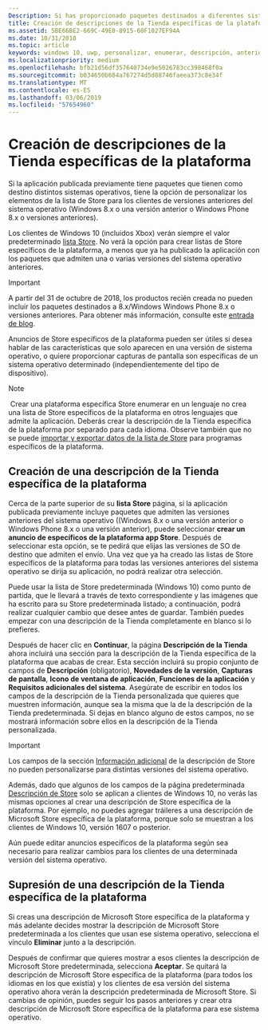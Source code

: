 ```yaml
---
Description: Si has proporcionado paquetes destinados a diferentes sistemas operativos, tienes la opción de personalizar partes de la descripción de la Tienda para cada sistema operativo de destino.
title: Creación de descripciones de la Tienda específicas de la plataforma
ms.assetid: 5BE66BE2-669C-49E0-8915-60F1027EF94A
ms.date: 10/31/2018
ms.topic: article
keywords: windows 10, uwp, personalizar, enumerar, descripción, anteriormente
ms.localizationpriority: medium
ms.openlocfilehash: bfb21d56df357640734e9e5026783cc398468f0a
ms.sourcegitcommit: b034650b684a767274d5d88746faeea373c8e34f
ms.translationtype: MT
ms.contentlocale: es-ES
ms.lasthandoff: 03/06/2019
ms.locfileid: "57654960"
---
```

# <a name="create-platform-specific-store-listings"></a>Creación de descripciones de la Tienda específicas de la plataforma


Si la aplicación publicada previamente tiene paquetes que tienen como destino distintos sistemas operativos, tiene la opción de personalizar los elementos de la lista de Store para los clientes de versiones anteriores del sistema operativo (Windows 8.x o una versión anterior o Windows Phone 8.x o versiones anteriores). 

Los clientes de Windows 10 (incluidos Xbox) verán siempre el valor predeterminado [lista Store](create-app-store-listings.md). No verá la opción para crear listas de Store específicos de la plataforma, a menos que ya ha publicado la aplicación con los paquetes que admiten una o varias versiones del sistema operativo anteriores. 

> [!IMPORTANT]
> A partir del 31 de octubre de 2018, los productos recién creada no pueden incluir los paquetes destinados a 8.x/Windows Windows Phone 8.x o versiones anteriores. Para obtener más información, consulte este [entrada de blog](https://blogs.windows.com/buildingapps/2018/08/20/important-dates-regarding-apps-with-windows-phone-8-x-and-earlier-and-windows-8-8-1-packages-submitted-to-microsoft-store/#SzKghBbqDMlmAO4c.97).

Anuncios de Store específicos de la plataforma pueden ser útiles si desea hablar de las características que solo aparecen en una versión de sistema operativo, o quiere proporcionar capturas de pantalla son específicas de un sistema operativo determinado (independientemente del tipo de dispositivo).

> [!NOTE]
> Crear una plataforma específica Store enumerar en un lenguaje no crea una lista de Store específicos de la plataforma en otros lenguajes que admite la aplicación. Deberás crear la descripción de la Tienda específica de la plataforma por separado para cada idioma. Observe también que no se puede [importar y exportar datos de la lista de Store](import-and-export-store-listings.md) para programas específicos de la plataforma.


## <a name="creating-a-platform-specific-store-listing"></a>Creación de una descripción de la Tienda específica de la plataforma

Cerca de la parte superior de su **lista Store** página, si la aplicación publicada previamente incluye paquetes que admiten las versiones anteriores del sistema operativo ((Windows 8.x o una versión anterior o Windows Phone 8.x o una versión anterior), puede seleccionar **crear un anuncio de específicos de la plataforma app Store**. Después de seleccionar esta opción, se te pedirá que elijas las versiones de SO de destino que admiten el envío. Una vez que ya ha creado las listas de Store específicos de la plataforma para todas las versiones anteriores del sistema operativo se dirija su aplicación, no podrá realizar otra selección.

Puede usar la lista de Store predeterminada (Windows 10) como punto de partida, que le llevará a través de texto correspondiente y las imágenes que ha escrito para su Store predeterminada listado; a continuación, podrá realizar cualquier cambio que desee antes de guardar. También puedes empezar con una descripción de la Tienda completamente en blanco si lo prefieres.

Después de hacer clic en **Continuar**, la página **Descripción de la Tienda** ahora incluirá una sección para la descripción de la Tienda específica de la plataforma que acabas de crear. Esta sección incluirá su propio conjunto de campos de **Descripción** (obligatorio), **Novedades de la versión**, **Capturas de pantalla**, **Icono de ventana de aplicación**, **Funciones de la aplicación** y **Requisitos adicionales del sistema**. Asegúrate de escribir en todos los campos de la descripción de la Tienda personalizada que quieres que muestren información, aunque sea la misma que la de la descripción de la Tienda predeterminada. Si dejas en blanco alguno de estos campos, no se mostrará información sobre ellos en la descripción de la Tienda personalizada.

> [!IMPORTANT]
> Los campos de la sección [Información adicional](create-app-store-listings.md#additional-information) de la descripción de Store no pueden personalizarse para distintas versiones del sistema operativo.
> 
> Además, dado que algunos de los campos de la página predeterminada [Descripción de Store](create-app-store-listings.md) solo se aplican a clientes de Windows 10, no verás las mismas opciones al crear una descripción de Store específica de la plataforma. Por ejemplo, no puedes agregar tráileres a una descripción de Microsoft Store específica de la plataforma, porque solo se muestran a los clientes de Windows 10, versión 1607 o posterior. 

Aún puede editar anuncios específicos de la plataforma según sea necesario para realizar cambios para los clientes de una determinada versión del sistema operativo.


## <a name="removing-a-platform-specific-store-listing"></a>Supresión de una descripción de la Tienda específica de la plataforma

Si creas una descripción de Microsoft Store específica de la plataforma y más adelante decides mostrar la descripción de Microsoft Store predeterminada a los clientes que usan ese sistema operativo, selecciona el vínculo **Eliminar** junto a la descripción.

Después de confirmar que quieres mostrar a esos clientes la descripción de Microsoft Store predeterminada, selecciona **Aceptar**. Se quitará la descripción de Microsoft Store específica de la plataforma (para todos los idiomas en los que existía) y los clientes de esa versión del sistema operativo ahora verán la descripción predeterminada de Microsoft Store. Si cambias de opinión, puedes seguir los pasos anteriores y crear otra descripción de Microsoft Store específica de la plataforma para ese sistema operativo.
 

 




